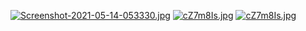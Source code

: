 [![Screenshot-2021-05-14-053330.jpg](https://i.postimg.cc/nzfZXFTR/Screenshot-2021-05-14-053330.jpg)](https://i.postimg.cc/nzfZXFTR/Screenshot-2021-05-14-053330.jpg)
[![cZ7m8Is.jpg](https://i.imgur.com/cZ7m8Is.jpg)](https://i.imgur.com/cZ7m8Is.jpg)
[![cZ7m8Is.jpg](https://lh3.googleusercontent.com/pw/ACtC-3fXmZLW8Ye9BACzcroOpFCu8SBgnbzcNPQJm6ZmLjXMEqOmpeq_9ZDFjPOe-HG7gTZfbTWethefXa0HeYhaaQwQfrrrAc3QWhSrtmqT4h5KV68PVGjP0iBjQ15_S_ZGhchL29l9zp6Lw6Lo8lkoQ2MK=w1169-h657-no)](https://lh3.googleusercontent.com/pw/ACtC-3fXmZLW8Ye9BACzcroOpFCu8SBgnbzcNPQJm6ZmLjXMEqOmpeq_9ZDFjPOe-HG7gTZfbTWethefXa0HeYhaaQwQfrrrAc3QWhSrtmqT4h5KV68PVGjP0iBjQ15_S_ZGhchL29l9zp6Lw6Lo8lkoQ2MK=w1169-h657-no)
